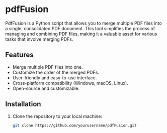 # pdfFusion

PdfFusion is a Python script that allows you to merge multiple PDF files into a single, consolidated PDF document. This tool simplifies the process of managing and combining PDF files, making it a valuable asset for various tasks that involve merging PDFs.

## Features

- Merge multiple PDF files into one.
- Customize the order of the merged PDFs.
- User-friendly and easy-to-use interface.
- Cross-platform compatibility (Windows, macOS, Linux).
- Open-source and customizable.

## Installation

1. Clone the repository to your local machine:

   ```bash
   git clone https://github.com/yourusername/pdfFusion.git
